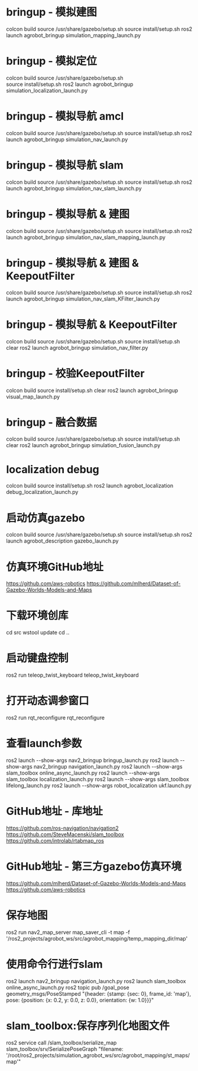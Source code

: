 
# bringup - 模拟建图
colcon build
source /usr/share/gazebo/setup.sh
source install/setup.sh
ros2 launch agrobot_bringup simulation_mapping_launch.py 

# bringup - 模拟定位
colcon build
source /usr/share/gazebo/setup.sh  
source install/setup.sh
ros2 launch agrobot_bringup simulation_localization_launch.py

# bringup - 模拟导航 amcl
colcon build
source /usr/share/gazebo/setup.sh
source install/setup.sh
ros2 launch agrobot_bringup simulation_nav_launch.py

# bringup - 模拟导航 slam
colcon build
source /usr/share/gazebo/setup.sh
source install/setup.sh
ros2 launch agrobot_bringup simulation_nav_slam_launch.py

# bringup - 模拟导航 & 建图
colcon build
source /usr/share/gazebo/setup.sh
source install/setup.sh
ros2 launch agrobot_bringup simulation_nav_slam_mapping_launch.py

# bringup - 模拟导航 & 建图 & KeepoutFilter
colcon build
source /usr/share/gazebo/setup.sh
source install/setup.sh
ros2 launch agrobot_bringup simulation_nav_slam_KFilter_launch.py

# bringup - 模拟导航 & KeepoutFilter 
colcon build
source /usr/share/gazebo/setup.sh
source install/setup.sh
clear
ros2 launch agrobot_bringup simulation_nav_filter.py

# bringup - 校验KeepoutFilter 
colcon build
source install/setup.sh
clear
ros2 launch agrobot_bringup visual_map_launch.py

# bringup - 融合数据
colcon build
source /usr/share/gazebo/setup.sh
source install/setup.sh
clear
ros2 launch agrobot_bringup simulation_fusion_launch.py

# localization debug
colcon build
source install/setup.sh
ros2 launch agrobot_localization debug_localization_launch.py 

# 启动仿真gazebo
colcon build
source /usr/share/gazebo/setup.sh
source install/setup.sh
ros2 launch agrobot_description gazebo_launch.py

# 仿真环境GitHub地址
https://github.com/aws-robotics
https://github.com/mlherd/Dataset-of-Gazebo-Worlds-Models-and-Maps

# 下载环境创库
cd src
wstool update
cd ..

# 启动键盘控制
ros2 run teleop_twist_keyboard teleop_twist_keyboard

# 打开动态调参窗口
ros2 run rqt_reconfigure rqt_reconfigure

# 查看launch参数
ros2 launch --show-args nav2_bringup bringup_launch.py
ros2 launch --show-args nav2_bringup navigation_launch.py
ros2 launch --show-args slam_toolbox online_async_launch.py
ros2 launch --show-args slam_toolbox localization_launch.py
ros2 launch --show-args slam_toolbox lifelong_launch.py
ros2 launch --show-args robot_localization ukf.launch.py

# GitHub地址 - 库地址
https://github.com/ros-navigation/navigation2
https://github.com/SteveMacenski/slam_toolbox
https://github.com/introlab/rtabmap_ros

# GitHub地址 - 第三方gazebo仿真环境
https://github.com/mlherd/Dataset-of-Gazebo-Worlds-Models-and-Maps
https://github.com/aws-robotics


# 保存地图
ros2 run nav2_map_server map_saver_cli -t map -f '/ros2_projects/agrobot_ws/src/agrobot_mapping/temp_mapping_dir/map'


# 使用命令行进行slam
ros2 launch nav2_bringup navigation_launch.py
ros2 launch slam_toolbox online_async_launch.py
ros2 topic pub /goal_pose geometry_msgs/PoseStamped "{header: {stamp: {sec: 0}, frame_id: 'map'}, pose: {position: {x: 0.2, y: 0.0, z: 0.0}, orientation: {w: 1.0}}}"


# slam_toolbox:保存序列化地图文件
ros2 service call /slam_toolbox/serialize_map slam_toolbox/srv/SerializePoseGraph "filename: '/root/ros2_projects/simulation_agrobot_ws/src/agrobot_mapping/st_maps/map'"

